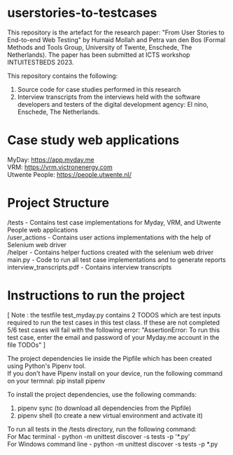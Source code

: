 # userstories-to-testcases

This repository is the artefact for the research paper: "From User Stories to End-to-end Web Testing" by
Humaid Mollah and Petra van den Bos (Formal Methods and Tools Group, University of Twente, Enschede, The Netherlands).
The paper has been submitted at ICTS workshop INTUITESTBEDS 2023.

This repository contains the following:
1. Source code for case studies performed in this research
2. Interview transcripts from the interviews held with the software developers and testers of the digital development agency: El nino, Enschede, The Netherlands.

# Case study web applications
MyDay: https://app.myday.me<br />
VRM: https://vrm.victronenergy.com<br />
Utwente People: https://people.utwente.nl/

# Project Structure

/tests -  Contains test case implementations for Myday, VRM, and Utwente People web applications <br />
/user_actions - Contains user actions implementations with the help of Selenium web driver <br />
/helper - Contains helper fuctions created with the selenium web driver <br />
main.py - Code to run all test case implementations and to generate reports <br />
interview_transcripts.pdf - Contains interview transcripts

# Instructions to run the project 

[ Note : the testfile test_myday.py contains 2 TODOS which are test inputs required to run the test cases in this test class. If these are not completed 5/6 test cases will fail with the following error: "AssertionError: To run this test case, enter the email and password of your Myday.me account in the file TODOs" ] 

The project dependencies lie inside the Pipfile which has been created using Python's Pipenv tool. <br />
If you don't have Pipenv install on your device, run the following command on your termnal: 
pip install pipenv

To install the project dependencies, use the following commands:
1. pipenv sync (to download all dependencies from the Pipfile)
2. pipenv shell (to create a new virtual environment and activate it)

To run all tests in the /tests directory, run the following command:<br />
For Mac terminal - python -m unittest discover -s tests -p '*.py'<br />
For Windows command line - python -m unittest discover -s tests -p *.py




